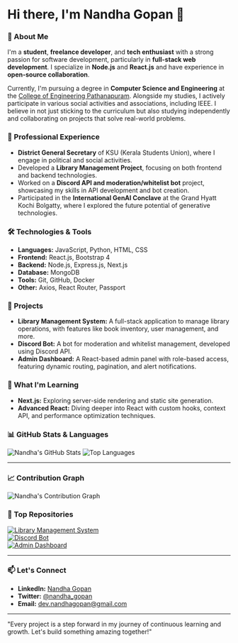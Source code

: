 # Hi there, I'm Nandha Gopan 👋

### 🚀 About Me

I'm a **student**, **freelance developer**, and **tech enthusiast** with a strong passion for software development, particularly in **full-stack web development**. I specialize in **Node.js** and **React.js** and have experience in **open-source collaboration**.

Currently, I'm pursuing a degree in **Computer Science and Engineering** at the [College of Engineering Pathanapuram](https://www.cetpathanapuram.ac.in/). Alongside my studies, I actively participate in various social activities and associations, including IEEE. I believe in not just sticking to the curriculum but also studying independently and collaborating on projects that solve real-world problems.

### 💼 Professional Experience

- **District General Secretary** of KSU (Kerala Students Union), where I engage in political and social activities.
- Developed a **Library Management Project**, focusing on both frontend and backend technologies.
- Worked on a **Discord API and moderation/whitelist bot** project, showcasing my skills in API development and bot creation.
- Participated in the **International GenAI Conclave** at the Grand Hyatt Kochi Bolgatty, where I explored the future potential of generative technologies.

### 🛠️ Technologies & Tools

- **Languages:** JavaScript, Python, HTML, CSS
- **Frontend:** React.js, Bootstrap 4
- **Backend:** Node.js, Express.js, Next.js
- **Database:** MongoDB
- **Tools:** Git, GitHub, Docker
- **Other:** Axios, React Router, Passport

### 🔧 Projects

- **Library Management System:** A full-stack application to manage library operations, with features like book inventory, user management, and more.
- **Discord Bot:** A bot for moderation and whitelist management, developed using Discord API.
- **Admin Dashboard:** A React-based admin panel with role-based access, featuring dynamic routing, pagination, and alert notifications.

### 🌱 What I'm Learning

- **Next.js:** Exploring server-side rendering and static site generation.
- **Advanced React:** Diving deeper into React with custom hooks, context API, and performance optimization techniques.

### 📊 GitHub Stats & Languages

![Nandha's GitHub Stats](https://github-readme-stats.vercel.app/api?username=nandhuz-coder&show_icons=true&theme=radical)
![Top Languages](https://github-readme-stats.vercel.app/api/top-langs/?username=nandhuz-coder&layout=compact&theme=radical)

---

### 📈 Contribution Graph

![Nandha's Contribution Graph](https://activity-graph.herokuapp.com/graph?username=nandhuz-coder&theme=radical)

### 🌟 Top Repositories

[![Library Management System](https://github-readme-stats.vercel.app/api/pin/?username=nandhuz-coder&repo=library-management-system&theme=radical)](https://github.com/nandhuz-coder/library-management-system)  
[![Discord Bot](https://github-readme-stats.vercel.app/api/pin/?username=nandhuz-coder&repo=discord-bot&theme=radical)](https://github.com/nandhuz-coder/discord-bot)  
[![Admin Dashboard](https://github-readme-stats.vercel.app/api/pin/?username=nandhuz-coder&repo=admin-dashboard&theme=radical)](https://github.com/nandhuz-coder/admin-dashboard)

---

### 📫 Let's Connect

- **LinkedIn:** [Nandha Gopan](https://www.linkedin.com/in/nandhagopan)
- **Twitter:** [@nandha_gopan](https://twitter.com/nandha_gopan)
- **Email:** dev.nandhagopan@gmail.com

---

"Every project is a step forward in my journey of continuous learning and growth. Let's build something amazing together!"
